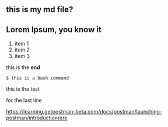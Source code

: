 ## this is my md file?

## Lorem Ipsum, you know it

1. item 1
1. item 2
1. item 3

this is the **end**

```
$ this is a bash command
```

this is the test

for the last line

https://learning.getpostman-beta.com/docs/postman/launching-postman/introduction/ere
